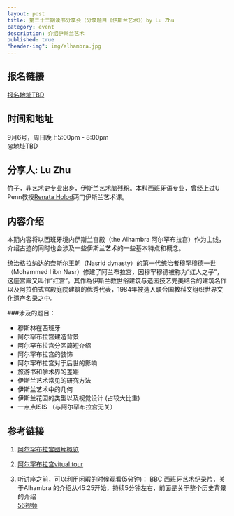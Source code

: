 ```yaml
---
layout: post
title: 第二十二期读书分享会（分享题目《伊斯兰艺术》）by Lu Zhu
category: event
description: 介绍伊斯兰艺术 
published: true 
"header-img": img/alhambra.jpg
---
```


## 报名链接
[报名地址TBD]()

## 时间和地址
9月6号，周日晚上5:00pm - 8:00pm  
@地址TBD

## 分享人: Lu Zhu
竹子，非艺术史专业出身，伊斯兰艺术脑残粉。本科西班牙语专业，曾经上过U Penn教授[Renata Holod](https://www.sas.upenn.edu/arthistory/people/profile/renata-holod)两门伊斯兰艺术课。

## 内容介绍
本期内容将以西班牙境内伊斯兰宫殿（the Alhambra 阿尔罕布拉宫）作为主线，介绍古迹的同时也会涉及一些伊斯兰艺术的一些基本特点和概念。

统治格拉纳达的奈斯尔王朝（Nasrid dynasty）的第一代统治者穆罕穆德一世（Mohammed I ibn Nasr）修建了阿兰布拉宫，因穆罕穆德被称为“红人之子”，这座宫殿又叫作“红宫”。其作為伊斯兰教世俗建筑与造园技艺完美结合的建筑名作以及阿拉伯式宫殿庭院建筑的优秀代表，1984年被选入联合国教科文组织世界文化遗产名录之中。

###涉及的题目： 
*  穆斯林在西班牙  
*  阿尔罕布拉宫建造背景  
*  阿尔罕布拉宫分区简短介绍  
*  阿尔罕布拉宫的装饰  
*  阿尔罕布拉宫对于后世的影响  
*  旅游书和学术界的差距  
*  伊斯兰艺术常见的研究方法  
*  伊斯兰艺术中的几何  
*  伊斯兰花园的类型以及视觉设计 (占较大比重)  
*  一点点ISIS （与阿尔罕布拉宫无关）  

## 参考链接

1. [阿尔罕布拉宫图片概览](https://www.flickr.com/photos/retrorocketrick/sets/72157611310573746/)
 
2. [阿尔罕布拉宫vitual tour](http://www.aramcoworld.com/issue/200604/alhambra/)

3. 听讲座之前，可以利用闲暇的时候观看(5分钟)：
BBC 西班牙艺术纪录片，关于Alhambra 的介绍从45:25开始，持续5分钟左右，前面是关于整个历史背景的介绍  
[56视频](http://www.56.com/u11/v_NTkxMzMxODQ.html)

